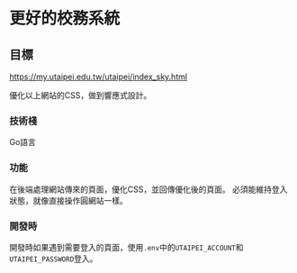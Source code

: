 # 更好的校務系統

## 目標

https://my.utaipei.edu.tw/utaipei/index_sky.html

優化以上網站的CSS，做到響應式設計。

### 技術棧

Go語言

### 功能

在後端處理網站傳來的頁面，優化CSS，並回傳優化後的頁面。
必須能維持登入狀態，就像直接操作圓網站一樣。

### 開發時

開發時如果遇到需要登入的頁面，使用`.env`中的`UTAIPEI_ACCOUNT`和`UTAIPEI_PASSWORD`登入。